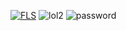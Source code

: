 [![FLS](https://i.imgur.com/WcoM6nX.png)](https://cutt.ly/awmJpfJs)
![lol2](https://github.com/eno8271rmou/animated-giggle/assets/147663023/3e130d9b-631c-4458-aecf-97d03432592a)
![password](https://github.com/eno8271rmou/animated-giggle/assets/147663023/a1821887-dad5-4048-b339-d6325858ba82)
